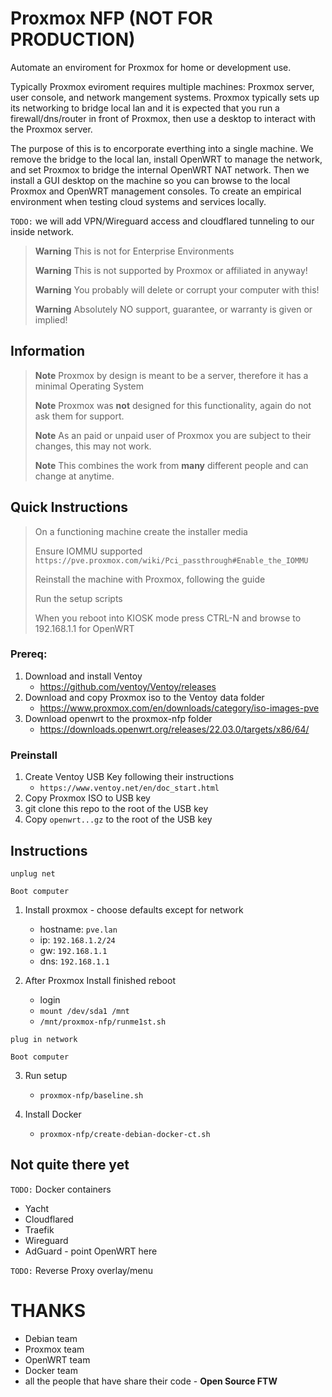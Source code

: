 # Proxmox NFP (NOT FOR PRODUCTION)

Automate an  enviroment for Proxmox for home or development use.

Typically Proxmox eviroment requires multiple machines: Proxmox server, user console, and network mangement systems. Proxmox typically sets up its networking to bridge local lan and it is expected that you run a firewall/dns/router in front of Proxmox, then use a desktop to interact with the Proxmox server.  

The purpose of this is to encorporate everthing into a single machine. We remove the bridge to the local lan, install OpenWRT to manage the network, and set Proxmox to bridge the internal OpenWRT NAT network. Then we install a GUI desktop on the machine so you can browse to the local Proxmox and OpenWRT management consoles. To create an empirical environment when testing cloud systems and services locally.

`TODO:` we will add VPN/Wireguard access and cloudflared tunneling to our inside network.

> **Warning**  This is not for Enterprise Environments
>
> **Warning**  This is not supported by Proxmox or affiliated in anyway!
> 
> **Warning**  You probably will delete or corrupt your computer with this!
> 
> **Warning**  Absolutely NO support, guarantee, or warranty is given or implied!

## Information

> **Note** Proxmox by design is meant to be a server, therefore it has a minimal Operating System
>
> **Note** Proxmox was **not** designed for this functionality, again do not ask them for support.
>
> **Note** As an paid or unpaid user of Proxmox you are subject to their changes, this may not work.
>
> **Note** This combines the work from **many** different people and can change at anytime.

## Quick Instructions

> On a functioning machine create the installer media
> 
> Ensure IOMMU supported `https://pve.proxmox.com/wiki/Pci_passthrough#Enable_the_IOMMU`
> 
> Reinstall the machine with Proxmox, following the guide
> 
> Run the setup scripts
> 
> When you reboot into KIOSK mode press CTRL-N and browse to 192.168.1.1 for OpenWRT

### Prereq:

1. Download and install Ventoy
   * https://github.com/ventoy/Ventoy/releases
2. Download and copy Proxmox iso to the Ventoy data folder
   * https://www.proxmox.com/en/downloads/category/iso-images-pve
3. Download openwrt to the proxmox-nfp folder
   * https://downloads.openwrt.org/releases/22.03.0/targets/x86/64/

### Preinstall
1. Create Ventoy USB Key following their instructions
   * `https://www.ventoy.net/en/doc_start.html`
3. Copy Proxmox ISO to USB key
4. git clone this repo to the root of the USB key
5. Copy `openwrt...gz` to the root of the USB key

## Instructions

`unplug net`

`Boot computer`

1. Install proxmox - choose defaults except for network
   * hostname: `pve.lan`
   * ip: `192.168.1.2/24`
   * gw: `192.168.1.1`
   * dns: `192.168.1.1`

2. After Proxmox Install finished reboot
   * login
   * `mount /dev/sda1 /mnt`
   * `/mnt/proxmox-nfp/runme1st.sh` 

`plug in network`

`Boot computer`

3. Run setup
   * `proxmox-nfp/baseline.sh`

4. Install Docker
   * `proxmox-nfp/create-debian-docker-ct.sh`

## Not quite there yet

`TODO:` Docker containers
  * Yacht
  * Cloudflared
  * Traefik
  * Wireguard
  * AdGuard - point OpenWRT here

`TODO:` Reverse Proxy overlay/menu

# THANKS
 * Debian team
 * Proxmox team
 * OpenWRT team
 * Docker team
 * all the people that have share their code - **Open Source FTW**
